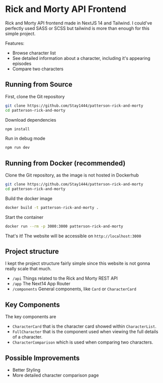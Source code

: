 # Rick and Morty API Frontend

Rick and Morty API frontend made in NextJS 14 and Tailwind. I could've perfectly used SASS or SCSS but tailwind is more than enough for this simple project.

Features:

- Browse character list
- See detailed information about a character, including it's appearing episodes
- Compare two characters

## Running from Source

First, clone the Git repository

```bash
git clone https://github.com/Stay1444/patterson-rick-and-morty
cd patterson-rick-and-morty
```

Download dependencies

```bash
npm install
```

Run in debug mode

```bash
npm run dev
```

## Running from Docker (recommended)

Clone the Git repository, as the image is not hosted in Dockerhub

```bash
git clone https://github.com/Stay1444/patterson-rick-and-morty
cd patterson-rick-and-morty
```

Build the docker image

```bash
docker build -t patterson-rick-and-morty .
```

Start the container

```bash
docker run --rm -p 3000:3000 patterson-rick-and-morty
```

That's it! The website will be accessible on `http://localhost:3000`

## Project structure

I kept the project structure fairly simple since this website is not gonna really scale that much.

- `/api` Things related to the Rick and Morty REST API
- `/app` The Next14 App Router
- `/components` General components, like `Card` or `CharacterCard`

## Key Components

The key components are

- `CharacterCard` that is the character card showed within `CharacterList`.
- `FullCharacter` that is the component used when viewing the full details of a character.
- `CharacterComparison` which is used when comparing two characters.

## Possible Improvements

- Better Styling
- More detailed character comparison page
